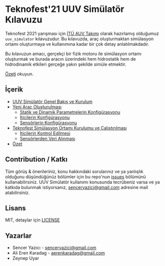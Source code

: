 # Teknofest'21 UUV Simülatör Kılavuzu
Teknofest 2021 yarışması için [İTÜ AUV Takımı](auv.itu.edu.tr) olarak hazırlamış olduğumuz `uuv_simulator` kılavuzudur. Bu 
kılavuzda, araç oluşturmaktan simülasyon ortamı oluşturmaya ve kullanımına kadar bir çok detay anlatılmakdadır. 

Bu kılavuzun amacı, gerçekçi bir fizik motoru ile simülasyon ortamı oluşturmak ve burada aracın üzerindeki hem hidrostatik hem de 
hidrodinamik etkileri gerçeğe yakın şekilde simüle etmektir.

[Özeti](summary.md) okuyun.

## İçerik
- [UUV Simülatör Genel Bakış ve Kurulum](uuv-basics.md)
- [Yeni Araç Oluşturulması](create-vehicle.md)
  - [Statik ve Dinamik Parametrelerin Konfigürasyonu](setup-vehicle-parameters.md)
  - [İticilerin Konfigürasyonu](setup-thrusters.md)
  - [Sensörlerin Konfigürasyonu](setup-sensors.md)
- [Teknofest Simülasyon Ortamı Kurulumu ve Çalıştırılması](simulation.md)
  - [İticilerin Kontrol Edilmesi](thruster-commanding.md)
  - [Sensörlerden Veri Alınması](sensor-data.md)
- [Özet](summary.md)

## Contribution / Katkı
Tüm görüş & önerileriniz, konu hakkındaki sorularınız ve ya yanlışlık olduğunu düşündüğünüz bölümler için bu repo'nun 
[issues](https://github.com/itu-auv/uuv-simulator-guide/issues) bölümünü kullanabilirsiniz. UUV Simülatör kullanımı 
konusunda tecrübeniz varsa ve ya katkıda bulunmak istiyorsanız, 
[senceryazici@gmail.com](mailto:senceryazici@gmail.com) adresine mail atabilirsiniz. 

## Lisans
MIT, detaylar için [LICENSE](LICENSE)

## Yazarlar
- Sencer Yazıcı - [senceryazici@gmail.com](mailto:senceryazici@gmail.com)
- Ali Eren Karadag - [aerenkaradag@gmail.com](mailto:aerenkaradag@gmail.com)
- Zeynep Uyar
